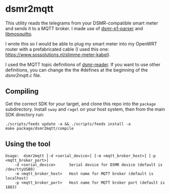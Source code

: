 # dsmr2mqtt

This utility reads the telegrams from your DSMR-compatible smart meter and sends it 
to a MQTT broker. I made use of [dsmr-p1-parser](https://github.com/lvzon/dsmr-p1-parser) and [libmosquitto](https://mosquitto.org/man/libmosquitto-3.html).

I wrote this so I would be able to plug my smart meter into my OpenWRT router with a
prefabricated cable (I used this one: https://www.sossolutions.nl/slimme-meter-kabel).

I used the MQTT topic definitions of [dsmr-reader](https://github.com/dennissiemensma/dsmr-reader).
If you want to use other definitions, you can change the the #defines at the beginning of the *dsmr2mqtt.c* file.

## Compiling

Get the correct SDK for your target, and clone this repo into the `package` subdirectory.
Install `sway` and `ragel` on your host system, then from the main SDK directory run:

```
./scripts/feeds update -a && ./scripts/feeds install -a
make package/dsmr2mqtt/compile
```

## Using the tool

```
Usage:  dsmr2mqtt [-d <serial_device>] [-m <mqtt_broker_host>] [-p <mqtt_broker_port>]
    -d <serial_device>      Serial device for DSMR device (default is /dev/ttyUSB0)
    -m <mqtt_broker_host>   Host name for MQTT broker (default is localhost)
    -p <mqtt_broker_port>   Host name for MQTT broker port (default is 1883)
```
